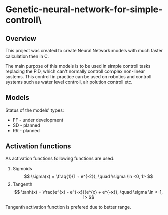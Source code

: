 # Genetic-neural-network-for-simple-controll\

## Overview
This project was created to create Neural Network models with much faster calculation then in C. 

The main purpose of this models is to be used in simple controll tasks replacing the PID, which can't normally controll complex non-linear systems. This controll in practice can be used on robotics and controll systems such as water level controll, air polution controll etc.

## Models
Status of the models' types:
- FF - under development 
- SD - planned
- RR - planned

## Activation functions
As activation functions following functions are used:
1) Sigmoids
$$
\sigma(x) = \fraq{1}{1 + e^{-2}}, \quad \sigma \in <0, 1>
$$
2) Tangenth
$$
\tanh(x) = \frac{e^{x} - e^{-x}}{e^{x} + e^{-x}}, \quad \sigma \in <-1, 1>
$$

Tangenth activation function is prefered due to better range.